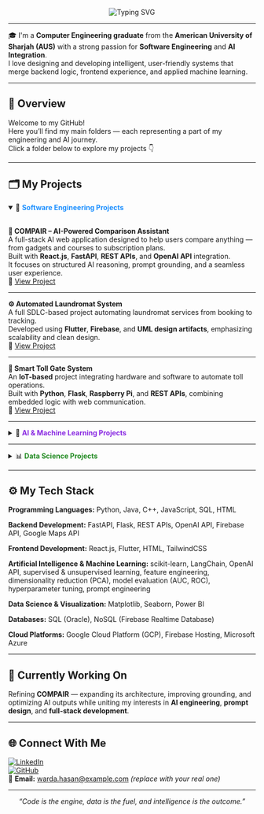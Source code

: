 <p align="center">
  <img src="https://readme-typing-svg.herokuapp.com?font=Fira+Code&pause=1000&color=2E9AFF&center=true&vCenter=true&width=750&lines=Computer+Engineer+%7C+Software+Engineering+%2B+AI+Integration;Full+Stack+Developer+%7C+AI+Engineer;Passionate+about+Building+Intelligent+Systems" alt="Typing SVG" />
</p>

---

🎓 I'm a **Computer Engineering graduate** from the **American University of Sharjah (AUS)** with a strong passion for **Software Engineering** and **AI Integration**.  
I love designing and developing intelligent, user-friendly systems that merge backend logic, frontend experience, and applied machine learning.

---

## 🧭 Overview  

Welcome to my GitHub!  
Here you’ll find my main folders — each representing a part of my engineering and AI journey.  
Click a folder below to explore my projects 👇  

---

## 🗂️ My Projects  

<details open>
<summary>📁 <span style="color:#1E90FF"><strong>Software Engineering Projects</strong></span></summary>
<br>

**🧠 COMPAIR – AI-Powered Comparison Assistant**  
A full-stack AI web application designed to help users compare anything — from gadgets and courses to subscription plans.  
Built with **React.js**, **FastAPI**, **REST APIs**, and **OpenAI API** integration.  
It focuses on structured AI reasoning, prompt grounding, and a seamless user experience.  
🔗 [View Project](https://github.com/wardacoder/COMPAIR)

---

**⚙️ Automated Laundromat System**  
A full SDLC-based project automating laundromat services from booking to tracking.  
Developed using **Flutter**, **Firebase**, and **UML design artifacts**, emphasizing scalability and clean design.  
🔗 [View Project](https://github.com/wardacoder/Automated-Laundromat-System)

---

**🚗 Smart Toll Gate System**  
An **IoT-based** project integrating hardware and software to automate toll operations.  
Built with **Python**, **Flask**, **Raspberry Pi**, and **REST APIs**, combining embedded logic with web communication.  
🔗 [View Project](https://github.com/wardacoder/Smart-Toll-Gate-System)

</details>

---

<details>
<summary>🤖 <span style="color:#8A2BE2"><strong>AI & Machine Learning Projects</strong></span></summary>
<br>

**🧩 COMPAIR – AI Integration**  
Within COMPAIR, I designed prompt templates, grounding strategies, and API integrations using **OpenAI API** and **LangChain**, ensuring structured and context-aware responses.  
Focused on minimizing hallucinations and improving precision through tailored prompt engineering.  
🔗 [View Project](https://github.com/wardacoder/COMPAIR)

---

**🌊 Flood Prediction System**  
A **machine learning model** predicting flood likelihood using real-world data.  
Developed using **Python**, **scikit-learn**, and **semi-supervised learning (KNN with pseudo-labeling)**.  
Emphasized **data preprocessing**, **feature selection**, and **model evaluation (accuracy, precision, recall, F1-score)**.  
🔗 [View Project](https://github.com/wardacoder/Flood-Prediction-ML)

---

**🧬 Protein Stability Prediction**  
Predicted protein stability using **Random Forest** and **PCA** for dimensionality reduction.  
Worked with real datasets, focusing on data analysis, training, and visualization with **Matplotlib** and **Seaborn**.  

</details>

---

<details>
<summary>📊 <span style="color:#228B22"><strong>Data Science Projects</strong></span></summary>
<br>

Projects centered on extracting insights, analyzing trends, and visualizing model performance.  
Tools used: **Python**, **Pandas**, **NumPy**, **Matplotlib**, **Seaborn**, **Power BI**.

</details>

---

## ⚙️ My Tech Stack  

**Programming Languages:** Python, Java, C++, JavaScript, SQL, HTML  

**Backend Development:** FastAPI, Flask, REST APIs, OpenAI API, Firebase API, Google Maps API  

**Frontend Development:** React.js, Flutter, HTML, TailwindCSS  

**Artificial Intelligence & Machine Learning:** scikit-learn, LangChain, OpenAI API, supervised & unsupervised learning, feature engineering, dimensionality reduction (PCA), model evaluation (AUC, ROC), hyperparameter tuning, prompt engineering  

**Data Science & Visualization:** Matplotlib, Seaborn, Power BI  

**Databases:** SQL (Oracle), NoSQL (Firebase Realtime Database)  

**Cloud Platforms:** Google Cloud Platform (GCP), Firebase Hosting, Microsoft Azure  

---

## 🚀 Currently Working On  

Refining **COMPAIR** — expanding its architecture, improving grounding, and optimizing AI outputs while uniting my interests in **AI engineering**, **prompt design**, and **full-stack development**.  

---

## 🌐 Connect With Me  

[![LinkedIn](https://img.shields.io/badge/LinkedIn-Warda%20Hasan-blue?style=flat-square&logo=linkedin)](https://www.linkedin.com/in/wardacoder)  
[![GitHub](https://img.shields.io/badge/GitHub-wardacoder-lightgrey?style=flat-square&logo=github)](https://github.com/wardacoder)  
📧 **Email:** warda.hasan@example.com *(replace with your real one)*  

---

<p align="center">
  <em>“Code is the engine, data is the fuel, and intelligence is the outcome.”</em>
</p>
